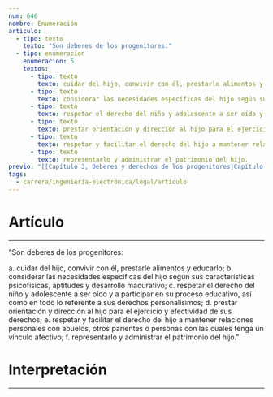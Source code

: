 ```yaml
---
num: 646
nombre: Enumeración
articulo:
  - tipo: texto
    texto: "Son deberes de los progenitores:"
  - tipo: enumeracion
    enumeracion: 5
    textos:
      - tipo: texto
        texto: cuidar del hijo, convivir con él, prestarle alimentos y educarlo;
      - tipo: texto
        texto: considerar las necesidades específicas del hijo según sus características psicofísicas, aptitudes y desarrollo madurativo;
      - tipo: texto
        texto: respetar el derecho del niño y adolescente a ser oído y a participar en su proceso educativo, así como en todo lo referente a sus derechos personalísimos;
      - tipo: texto
        texto: prestar orientación y dirección al hijo para el ejercicio y efectividad de sus derechos;
      - tipo: texto
        texto: respetar y facilitar el derecho del hijo a mantener relaciones personales con abuelos, otros parientes o personas con las cuales tenga un vínculo afectivo;
      - tipo: texto
        texto: representarlo y administrar el patrimonio del hijo.
previo: "[[Capítulo 3, Deberes y derechos de los progenitores|Capítulo 3, Deberes y derechos de los progenitores]]"
tags:
  - carrera/ingeniería-electrónica/legal/articulo
---
```

# Artículo
---
"Son deberes de los progenitores:

 a. cuidar del hijo, convivir con él, prestarle alimentos y educarlo;
 b. considerar las necesidades específicas del hijo según sus características psicofísicas, aptitudes y desarrollo madurativo;
 c. respetar el derecho del niño y adolescente a ser oído y a participar en su proceso educativo, así como en todo lo referente a sus derechos personalísimos;
 d. prestar orientación y dirección al hijo para el ejercicio y efectividad de sus derechos;
 e. respetar y facilitar el derecho del hijo a mantener relaciones personales con abuelos, otros parientes o personas con las cuales tenga un vínculo afectivo;
 f. representarlo y administrar el patrimonio del hijo."

# Interpretación
---
